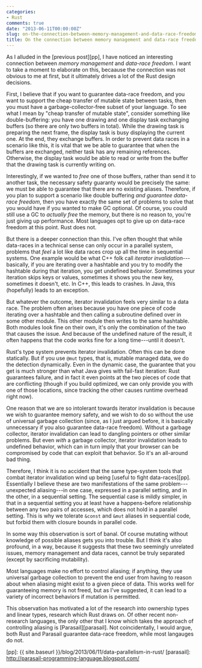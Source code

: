 ```yaml
---
categories:
- Rust
comments: true
date: "2013-06-11T00:00:00Z"
slug: on-the-connection-between-memory-management-and-data-race-freedom
title: On the connection between memory management and data-race freedom
---
```


As I alluded in the [previous post][pp], I have noticed an interesting
connection between *memory management* and *data-race freedom*. I want
to take a moment to elaborate on this, becaause the connection was not
obvious to me at first, but it ultimately drives a lot of the Rust
design decisions.

First, I believe that if you want to guarantee data-race freedom, and
you want to support the cheap transfer of mutable state between tasks,
then you must have a garbage-collector-free subset of your
language. To see what I mean by "cheap transfer of mutable state",
consider something like double-buffering: you have one drawing and one
display task exchanging buffers (so there are only two buffers in
total).  While the drawing task is preparing the next frame, the
display task is busy displaying the current one. At the end, they
exchange buffers.  In order to prevent data races in a scenario like
this, it is vital that we be able to guarantee that when the buffers
are exchanged, neither task has any remaining references. Otherwise,
the display task would be able to read or write from the buffer that
the drawing task is currently writing on.

Interestingly, if we wanted to *free* one of those buffers, rather
than send it to another task, the necessary safety guaranty would be
precisely the same: we must be able to guarantee that there are no
existing aliases. Therefore, if you plan to support a scenario like
double buffering *and guarantee data-race freedom*, then you have
exactly the same set of problems to solve that you would have if you
wanted to make GC optional. Of course, you could still use a GC to
*actually free* the memory, but there is no reason to, you're just
giving up performance. Most languages opt to give up on data-race
freedom at this point. Rust does not.

But there is a deeper connection than this. I've often thought that
while data-races in a technical sense can only occur in a parallel
system, problems that *feel* a lot like data races crop up all the
time in sequential systems. One example would be what C++ folk call
*iterator invalidation*---basically, if you are iterating over a
hashtable and you try to modify the hashtable during that iteration,
you get undefined behavior. Sometimes your iteration skips keys or
values, sometimes it shows you the new key, sometimes it doesn't, etc.
In C++, this leads to crashes. In Java, this (hopefully) leads to an
exception.

But whatever the outcome, iterator invalidation feels very similar to
a data race. The problem often arises because you have one piece of
code iterating over a hashtable and then calling a subroutine defined
over in some other module. This other module then writes to the same
hashtable.  Both modules look fine on their own, it's only the
combination of the two that causes the issue. And because of the
undefined nature of the result, it often happens that the code works
fine for a long time---until it doesn't.

Rust's type system prevents iterator invalidation. Often this can be
done statically. But if you use `@mut` types, that is, mutable managed
data, we do the detection dynamically. Even in the dynamic case, the
guarantee that you get is much stronger than what Java gives with
fail-fast iteration: Rust guarantees failure, and in fact it even
points at the two pieces of code that are conflicting (though if you
build optimized, we can only provide you with one of those locations,
since tracking the other causes runtime overhead right now).

One reason that we are so intolerant towards iterator invalidation is
because we wish to guarantee memory safety, and we wish to do so
without the use of universal garbage collection (since, as I just
argued before, it is basically unnecessary if you also guarantee
data-race freedom). Without a garbage collector, iterator invalidation
can lead to dangling pointers or other similar problems. But even
*with* a garbage collector, iterator invalidation leads to undefined
behavior, which can in turn imply that your browser can be compromised
by code that can exploit that behavior. So it's an all-around bad
thing.

Therefore, I think it is no accident that the same type-system tools
that combat iterator invalidation wind up being
[useful to fight data-races][pp]. Essentially I believe these are two
manifestations of the same problem---unexpected aliasing---in one
case, expressed in a parallel setting, and in the other, in a
sequential setting. The sequential case is mildly simpler, in that in
a sequential setting you at least have a happens-before relationship
between any two pairs of accesses, which does not hold in a parallel
setting.  This is why we tolerate `&const` and `&mut` aliases in
sequential code, but forbid them with closure bounds in parallel code.

In some way this observation is sort of banal. Of course mutating
without knowledge of possible aliases gets you into trouble. But I
think it's also profound, in a way, because it suggests that these two
seemingly unrelated issues, memory management and data races, cannot
be truly separated (except by sacrificing mutability).

Most languages make no effort to control aliasing; if anything, they
use universal garbage collection to prevent the end user from having
to reason about when aliasing might exist to a given piece of
data. This works well for guaranteeing memory is not freed, but as
I've suggested, it can lead to a variety of incorrect behaviors if
mutation is permitted.

This observation has motivated a lot of the research into ownership
types and linear types, research which Rust draws on. Of other recent
non-research languages, the only other that I know which takes the
approach of controlling aliasing is [Parasail][parasail]. Not
coincidentally, I would argue, both Rust and Parasail guarantee
data-race freedom, while most langauges do not.

[pp]: {{ site.baseurl }}/blog/2013/06/11/data-parallelism-in-rust/
[parasail]: http://parasail-programming-language.blogspot.com/
